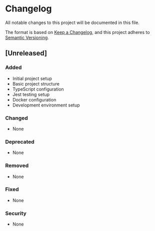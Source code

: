 # Changelog

All notable changes to this project will be documented in this file.

The format is based on [Keep a Changelog](https://keepachangelog.com/en/1.0.0/),
and this project adheres to [Semantic Versioning](https://semver.org/spec/v2.0.0.html).

## [Unreleased]

### Added
- Initial project setup
- Basic project structure
- TypeScript configuration
- Jest testing setup
- Docker configuration
- Development environment setup

### Changed
- None

### Deprecated
- None

### Removed
- None

### Fixed
- None

### Security
- None 